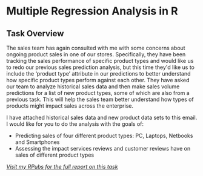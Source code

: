 # Multiple Regression Analysis in R

## Task Overview

The sales team has again consulted with me with some concerns about ongoing product sales in one of our stores. Specifically, they have been tracking the sales performance of specific product types and would like us to redo our previous sales prediction analysis, but this time they'd like us to include the ‘product type’ attribute in our predictions to better understand how specific product types perform against each other. They have asked our team to analyze historical sales data and then make sales volume predictions for a list of new product types, some of which are also from a previous task. This will help the sales team better understand how types of products might impact sales across the enterprise.

I have attached historical sales data and new product data sets to this email. I would like for you to do the analysis with the goals of:
* Predicting sales of four different product types: PC, Laptops, Netbooks and Smartphones
* Assessing the impact services reviews and customer reviews have on sales of different product types

_[Visit my RPubs for the full report on this task](https://rpubs.com/kaisk/489568)_
